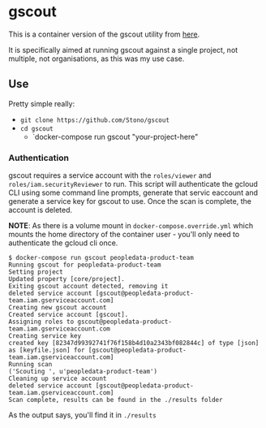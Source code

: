 # gscout
This is a container version of the gscout utility from [here](https://www.nccgroup.trust/us/about-us/newsroom-and-events/blog/2017/august/introducing-g-scout/).

It is specifically aimed at running gscout against a single project, not multiple, not organisations, as this was my use case.

## Use
Pretty simple really:

  - `git clone https://github.com/Stono/gscout`
  - `cd gscout`
	- `docker-compose run gscout "your-project-here"

### Authentication
gscout requires a service account with the `roles/viewer` and `roles/iam.securityReviewer` to run.  This script will authenticate the gcloud CLI using some command line prompts, generate that servic eaccount and generate a service key for gscout to use.  Once the scan is complete, the account is deleted.

**NOTE**: As there is a volume mount in `docker-compose.override.yml` which mounts the home directory of the container user - you'll only need to authenticate the gcloud cli once. 

```
$ docker-compose run gscout peopledata-product-team
Running gscout for peopledata-product-team
Setting project
Updated property [core/project].
Exiting gscout account detected, removing it
deleted service account [gscout@peopledata-product-team.iam.gserviceaccount.com]
Creating new gscout account
Created service account [gscout].
Assigning roles to gscout@peopledata-product-team.iam.gserviceaccount.com
Creating service key
created key [82347d99392741f76f158b4d10a2343bf082844c] of type [json] as [keyfile.json] for [gscout@peopledata-product-team.iam.gserviceaccount.com]
Running scan
('Scouting ', u'peopledata-product-team')
Cleaning up service account
deleted service account [gscout@peopledata-product-team.iam.gserviceaccount.com]
Scan complete, results can be found in the ./results folder
```

As the output says, you'll find it in `./results`
